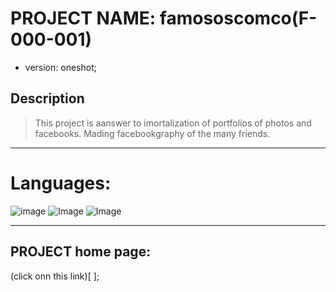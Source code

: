 # PROJECT NAME: famososcomco(F-000-001)
- version: oneshot;

## Description

> This project is aanswer to imortalization of portfolios of photos and facebooks. Mading facebookgraphy of the many friends.           


***
# Languages: 
 ![image](https://img.shields.io/badge/JavaScript-F7DF1E?style=for-the-badge&logo=javascript&logoColor=black) ![Image](https://img.shields.io/badge/HTML-239120?style=for-the-badge&logo=html5&logoColor=white) ![Image](https://img.shields.io/badge/CSS-239120?&style=for-the-badge&logo=css3&logoColor=white)

***
## PROJECT home page:
(click onn this link)[  ];
